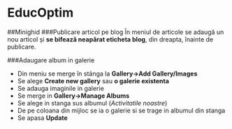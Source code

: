 # EducOptim

##Minighid
###Publicare articol pe blog
În meniul de articole se adaugă un nou articol și **se bifează neapărat eticheta blog**, din dreapta, înainte de publicare.

###Adaugare album in galerie
- Din meniu se merge în stânga la **Gallery->Add Gallery/Images**
- Se alege **Create new gallery** sau **o galerie existenta**
- Se adauga imaginile in galerie
- Se merge in **Gallery->Manage Albums**
- Se alege in stanga sus albumul (*Activitatile noastre*)
- De pe coloana din mijloc se ia o galerie si se trage in albumul din stanga
- Se apasa **Update**
